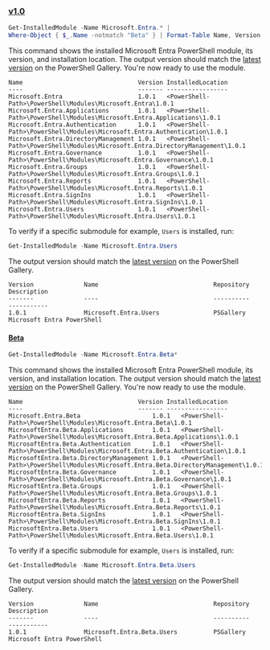 ### [v1.0](#tab/v1)

```powershell
Get-InstalledModule -Name Microsoft.Entra.* |
Where-Object { $_.Name -notmatch "Beta" } | Format-Table Name, Version, InstalledLocation -AutoSize
```

This command shows the installed Microsoft Entra PowerShell module, its version, and installation location. The output version should match the [latest version](https://www.powershellgallery.com/packages/Microsoft.Entra) on the PowerShell Gallery. You're now ready to use the module.

```Output
Name                                Version InstalledLocation
----                                ------- -----------------
Microsoft.Entra                     1.0.1   <PowerShell-Path>\PowerShell\Modules\Microsoft.Entra\1.0.1
Microsoft.Entra.Applications        1.0.1   <PowerShell-Path>\PowerShell\Modules\Microsoft.Entra.Applications\1.0.1
Microsoft.Entra.Authentication      1.0.1   <PowerShell-Path>\PowerShell\Modules\Microsoft.Entra.Authentication\1.0.1
Microsoft.Entra.DirectoryManagement 1.0.1   <PowerShell-Path>\PowerShell\Modules\Microsoft.Entra.DirectoryManagement\1.0.1
Microsoft.Entra.Governance          1.0.1   <PowerShell-Path>\PowerShell\Modules\Microsoft.Entra.Governance\1.0.1
Microsoft.Entra.Groups              1.0.1   <PowerShell-Path>\PowerShell\Modules\Microsoft.Entra.Groups\1.0.1
Microsoft.Entra.Reports             1.0.1   <PowerShell-Path>\PowerShell\Modules\Microsoft.Entra.Reports\1.0.1
Microsoft.Entra.SignIns             1.0.1   <PowerShell-Path>\PowerShell\Modules\Microsoft.Entra.SignIns\1.0.1
Microsoft.Entra.Users               1.0.1   <PowerShell-Path>\PowerShell\Modules\Microsoft.Entra.Users\1.0.1
```

To verify if a specific submodule for example, `Users` is installed, run:

```powershell
Get-InstalledModule -Name Microsoft.Entra.Users
```

The output version should match the [latest version](https://www.powershellgallery.com/packages/Microsoft.Entra.Users) on the PowerShell Gallery.

```Output
Version              Name                                Repository           Description
-------              ----                                ----------           -----------
1.0.1                Microsoft.Entra.Users               PSGallery            Microsoft Entra PowerShell
```

#### [Beta](#tab/Beta)

```powershell
Get-InstalledModule -Name Microsoft.Entra.Beta*
```

This command shows the installed Microsoft Entra PowerShell module, its version, and installation location. The output version should match the [latest version](https://www.powershellgallery.com/packages/Microsoft.Entra.Beta) on the PowerShell Gallery. You're now ready to use the module.

```Output
Name                                Version InstalledLocation
----                                ------- -----------------
Microsoft.Entra.Beta                    1.0.1   <PowerShell-Path>\PowerShell\Modules\Microsoft.Entra.Beta\1.0.1
MicrosoftEntra.Beta.Applications        1.0.1   <PowerShell-Path>\PowerShell\Modules\Microsoft.Entra.Beta.Applications\1.0.1
MicrosoftEntra.Beta.Authentication      1.0.1   <PowerShell-Path>\PowerShell\Modules\Microsoft.Entra.Beta.Authentication\1.0.1
MicrosoftEntra.Beta.DirectoryManagement 1.0.1   <PowerShell-Path>\PowerShell\Modules\Microsoft.Entra.Beta.DirectoryManagement\1.0.1
MicrosoftEntra.Beta.Governance          1.0.1   <PowerShell-Path>\PowerShell\Modules\Microsoft.Entra.Beta.Governance\1.0.1
MicrosoftEntra.Beta.Groups              1.0.1   <PowerShell-Path>\PowerShell\Modules\Microsoft.Entra.Beta.Groups\1.0.1
MicrosoftEntra.Beta.Reports             1.0.1   <PowerShell-Path>\PowerShell\Modules\Microsoft.Entra.Beta.Reports\1.0.1
MicrosoftEntra.Beta.SignIns             1.0.1   <PowerShell-Path>\PowerShell\Modules\Microsoft.Entra.Beta.SignIns\1.0.1
MicrosoftEntra.Beta.Users               1.0.1   <PowerShell-Path>\PowerShell\Modules\Microsoft.Entra.Beta.Users\1.0.1
```

To verify if a specific submodule for example, `Users` is installed, run:

```powershell
Get-InstalledModule -Name Microsoft.Entra.Beta.Users
```

The output version should match the [latest version](https://www.powershellgallery.com/packages/Microsoft.Entra.Beta.Users) on the PowerShell Gallery.

```Output
Version              Name                                Repository           Description
-------              ----                                ----------           -----------
1.0.1                Microsoft.Entra.Beta.Users          PSGallery            Microsoft Entra PowerShell
```
